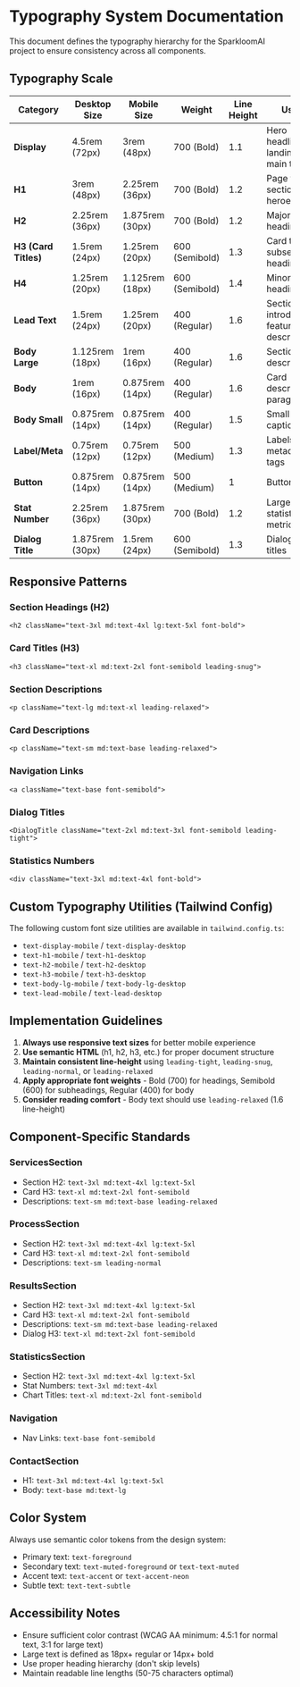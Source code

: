 # Typography System Documentation

This document defines the typography hierarchy for the SparkloomAI project to ensure consistency across all components.

## Typography Scale

| Category | Desktop Size | Mobile Size | Weight | Line Height | Usage |
|----------|-------------|-------------|---------|-------------|-------|
| **Display** | 4.5rem (72px) | 3rem (48px) | 700 (Bold) | 1.1 | Hero headlines, landing page main titles |
| **H1** | 3rem (48px) | 2.25rem (36px) | 700 (Bold) | 1.2 | Page titles, section heroes |
| **H2** | 2.25rem (36px) | 1.875rem (30px) | 700 (Bold) | 1.2 | Major section headings |
| **H3 (Card Titles)** | 1.5rem (24px) | 1.25rem (20px) | 600 (Semibold) | 1.3 | Card titles, subsection headings |
| **H4** | 1.25rem (20px) | 1.125rem (18px) | 600 (Semibold) | 1.4 | Minor headings |
| **Lead Text** | 1.5rem (24px) | 1.25rem (20px) | 400 (Regular) | 1.6 | Section introductions, featured descriptions |
| **Body Large** | 1.125rem (18px) | 1rem (16px) | 400 (Regular) | 1.6 | Section descriptions |
| **Body** | 1rem (16px) | 0.875rem (14px) | 400 (Regular) | 1.6 | Card descriptions, paragraphs |
| **Body Small** | 0.875rem (14px) | 0.875rem (14px) | 400 (Regular) | 1.5 | Small text, captions |
| **Label/Meta** | 0.75rem (12px) | 0.75rem (12px) | 500 (Medium) | 1.3 | Labels, metadata, tags |
| **Button** | 0.875rem (14px) | 0.875rem (14px) | 500 (Medium) | 1 | Button text |
| **Stat Number** | 2.25rem (36px) | 1.875rem (30px) | 700 (Bold) | 1.2 | Large statistics, metrics |
| **Dialog Title** | 1.875rem (30px) | 1.5rem (24px) | 600 (Semibold) | 1.3 | Dialog/modal titles |

## Responsive Patterns

### Section Headings (H2)
```tsx
<h2 className="text-3xl md:text-4xl lg:text-5xl font-bold">
```

### Card Titles (H3)
```tsx
<h3 className="text-xl md:text-2xl font-semibold leading-snug">
```

### Section Descriptions
```tsx
<p className="text-lg md:text-xl leading-relaxed">
```

### Card Descriptions
```tsx
<p className="text-sm md:text-base leading-relaxed">
```

### Navigation Links
```tsx
<a className="text-base font-semibold">
```

### Dialog Titles
```tsx
<DialogTitle className="text-2xl md:text-3xl font-semibold leading-tight">
```

### Statistics Numbers
```tsx
<div className="text-3xl md:text-4xl font-bold">
```

## Custom Typography Utilities (Tailwind Config)

The following custom font size utilities are available in `tailwind.config.ts`:

- `text-display-mobile` / `text-display-desktop`
- `text-h1-mobile` / `text-h1-desktop`
- `text-h2-mobile` / `text-h2-desktop`
- `text-h3-mobile` / `text-h3-desktop`
- `text-body-lg-mobile` / `text-body-lg-desktop`
- `text-lead-mobile` / `text-lead-desktop`

## Implementation Guidelines

1. **Always use responsive text sizes** for better mobile experience
2. **Use semantic HTML** (h1, h2, h3, etc.) for proper document structure
3. **Maintain consistent line-height** using `leading-tight`, `leading-snug`, `leading-normal`, or `leading-relaxed`
4. **Apply appropriate font weights** - Bold (700) for headings, Semibold (600) for subheadings, Regular (400) for body
5. **Consider reading comfort** - Body text should use `leading-relaxed` (1.6 line-height)

## Component-Specific Standards

### ServicesSection
- Section H2: `text-3xl md:text-4xl lg:text-5xl`
- Card H3: `text-xl md:text-2xl font-semibold`
- Descriptions: `text-sm md:text-base leading-relaxed`

### ProcessSection
- Section H2: `text-3xl md:text-4xl lg:text-5xl`
- Card H3: `text-xl md:text-2xl font-semibold`
- Descriptions: `text-sm leading-normal`

### ResultsSection
- Section H2: `text-3xl md:text-4xl lg:text-5xl`
- Card H3: `text-xl md:text-2xl font-semibold`
- Descriptions: `text-sm md:text-base leading-relaxed`
- Dialog H3: `text-xl md:text-2xl font-semibold`

### StatisticsSection
- Section H2: `text-3xl md:text-4xl lg:text-5xl`
- Stat Numbers: `text-3xl md:text-4xl`
- Chart Titles: `text-xl md:text-2xl font-semibold`

### Navigation
- Nav Links: `text-base font-semibold`

### ContactSection
- H1: `text-3xl md:text-4xl lg:text-5xl`
- Body: `text-base md:text-lg`

## Color System

Always use semantic color tokens from the design system:
- Primary text: `text-foreground`
- Secondary text: `text-muted-foreground` or `text-text-muted`
- Accent text: `text-accent` or `text-accent-neon`
- Subtle text: `text-text-subtle`

## Accessibility Notes

- Ensure sufficient color contrast (WCAG AA minimum: 4.5:1 for normal text, 3:1 for large text)
- Large text is defined as 18px+ regular or 14px+ bold
- Use proper heading hierarchy (don't skip levels)
- Maintain readable line lengths (50-75 characters optimal)
